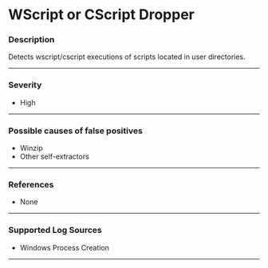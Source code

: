 # WScript or CScript Dropper
### Description

Detects wscript/cscript executions of scripts located in user directories.

-------------------
### Severity

- High

-------------------
<!---
### Detailed Information

- Why is this alert triggered?
- What are the typical causes that generate this alert? (e.g. port scans, unusual file access activity, etc...)
- Which corroborating information should be looked up?
- Any supporting queries to get more information?
- Any supporting visualizations to get more information?

-------------------
--->
### Possible causes of false positives

- Winzip
- Other self-extractors

-------------------
### References

- None

-------------------
### Supported Log Sources

- Windows Process Creation

-------------------
